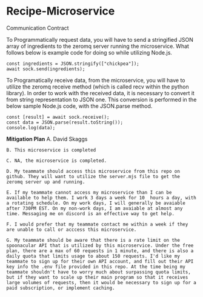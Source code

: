 # Recipe-Microservice

Communication Contract

To Programmatically request data, you will have to send a stringified JSON array of ingredients to the zeromq server running the microservice. What follows below is example code for doing so while utilizing Node.js.

    const ingredients = JSON.stringify(["chickpea"]);
    await sock.send(ingredients);

To Programatically receive data, from the microservice, you will have to utilize the zeromq receive method (which is called recv within the python library). In order to work with the received data, it is necessary to convert it from string representation to JSON one. This conversion is performed in the below sample Node.js code, with the JSON.parse method.

    const [result] = await sock.receive();
    const data = JSON.parse(result.toString());
    console.log(data);


**Mitigation Plan**
    A. David Skaggs  
    
    B. This microservice is completed  
    
    C. NA, the microservice is completed.  
    
    D. My teammate should access this microservice from this repo on github. They will want to utilize the server.mjs file to get the zeromq server up and running.  
    
    E. If my teammate cannot access my microservice than I can be available to help them. I work 3 days a week for 10  hours a day, with a rotating schedule. On my work days, I will generally be avaiable after 730PM EST. On my non-work days, I am avaiable at almost any time. Messaging me on discord is an effective way to get help.  
    
    F. I would prefer that my teammate contact me within a week if they are unable to call or acccess this microservice.  
    
    G. My teammate should be aware that there is a rate limit on the spoonacular API that is utilized by this microservice. Under the free plan, there are a max of 60 requests in 1 minute, and there is also a daily quota that limits usage to about 150 requests. I'd like my teammate to sign up for their own API account, and fill out their API key info the .env file provided in this repo. At the time being my teammate shouldn't have to worry much about surpassing quota limits, but if they want to scale up their main program so that it receives large volumes of requests, then it would be necessary to sign up for a paid subscription, or implement caching.
    

 
